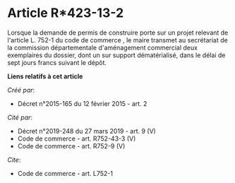 # Article R*423-13-2

Lorsque la demande de permis de construire porte sur un projet relevant de l'article L. 752-1 du code de commerce , le maire
transmet au secrétariat de la commission départementale d'aménagement commercial deux exemplaires du dossier, dont un sur
support dématérialisé, dans le délai de sept jours francs suivant le dépôt.

**Liens relatifs à cet article**

_Créé par_:

  - Décret n°2015-165 du 12 février 2015 - art. 2

_Cité par_:

  - Décret n°2019-248 du 27 mars 2019 - art. 9 (V)
  - Code de commerce - art. R752-43-3 (V)
  - Code de commerce - art. R752-9 (V)

_Cite_:

  - Code de commerce - art. L752-1

